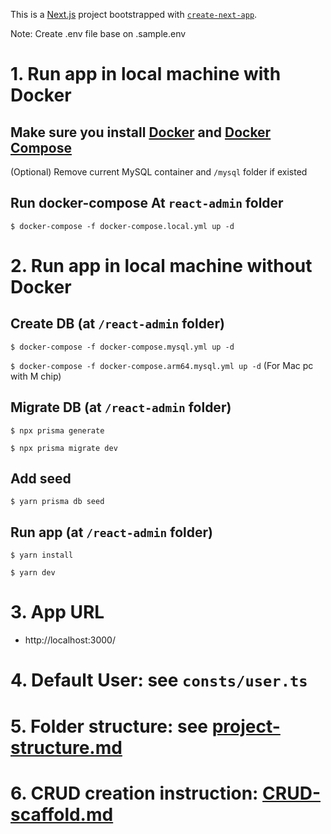 This is a [Next.js](https://nextjs.org/) project bootstrapped with [`create-next-app`](https://github.com/vercel/next.js/tree/canary/packages/create-next-app).

Note: Create .env file base on .sample.env

# 1. Run app in local machine with Docker

## Make sure you install [Docker](https://www.docker.com/) and [Docker Compose](https://docs.docker.com/compose/)

(Optional) Remove current MySQL container and `/mysql` folder if existed

## Run docker-compose At `react-admin` folder

`$ docker-compose -f docker-compose.local.yml up -d`

# 2. Run app in local machine without Docker

## Create DB (at `/react-admin` folder)

`$ docker-compose -f docker-compose.mysql.yml up -d`

`$ docker-compose -f docker-compose.arm64.mysql.yml up -d` (For Mac pc with M chip)

## Migrate DB (at `/react-admin` folder)

`$ npx prisma generate`

`$ npx prisma migrate dev`

## Add seed

`$ yarn prisma db seed`

## Run app (at `/react-admin` folder)

`$ yarn install`

`$ yarn dev`

# 3. App URL

- http://localhost:3000/

# 4. Default User: see `consts/user.ts`

# 5. Folder structure: see [project-structure.md](docs/project-structure.md)

# 6. CRUD creation instruction: [CRUD-scaffold.md](docs/CRUD-scaffold.md)
